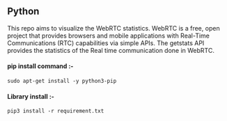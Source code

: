 ## Python ##  
This repo aims to visualize the WebRTC statistics. WebRTC is a free, open project that provides browsers and mobile applications with Real-Time Communications (RTC) capabilities via simple APIs. The getstats API provides the statistics of the Real time communication done in WebRTC.  

#### pip install command :- ####  
``sudo apt-get install -y python3-pip``  
#### Library install :- ####   
``pip3 install -r requirement.txt``  


